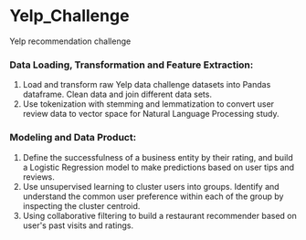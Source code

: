 # Yelp_Challenge
Yelp recommendation challenge


### Data Loading, Transformation and Feature Extraction:
1. Load and transform raw Yelp data challenge datasets into Pandas dataframe. Clean data and join different data sets.
2. Use tokenization with stemming and lemmatization to convert user review data to vector space for Natural Language Processing study.

### Modeling and Data Product:
1. Define the successfulness of a business entity by their rating, and build a Logistic Regression model to make predictions based on user tips and reviews.
2. Use unsupervised learning to cluster users into groups. Identify and understand the common user preference within each of the group by inspecting the cluster centroid.
3. Using collaborative filtering to build a restaurant recommender based on user's past visits and ratings.

